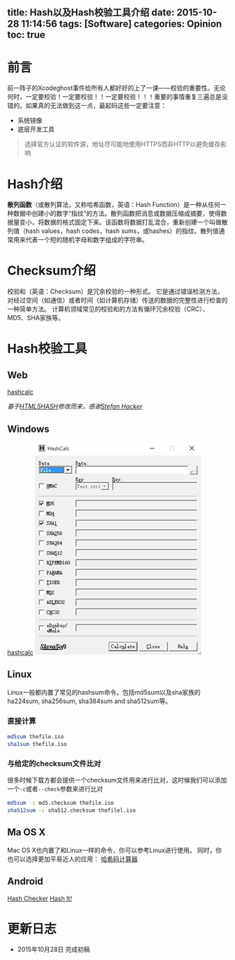 title: Hash以及Hash校验工具介绍
date: 2015-10-28 11:14:56
tags: [Software]
categories: Opinion
toc: true
---
# 前言
前一阵子的Xcodeghost事件给所有人都好好的上了一课——校验的重要性。无论何时，一定要校验！一定要校验！！一定要校验！！！重要的事情重复三遍总是没错的。如果真的无法做到这一点，最起码这些一定要注意：

- 系统镜像
- 底层开发工具

> 选择官方认证的软件源，地址尽可能地使用HTTPS而非HTTP以避免缓存影响


<!-- more -->

# Hash介绍
**散列函数**（或散列算法，又称哈希函数，英语：Hash Function）是一种从任何一种数据中创建小的数字“指纹”的方法。散列函数把消息或数据压缩成摘要，使得数据量变小，将数据的格式固定下来。该函数将数据打乱混合，重新创建一个叫做散列值（hash values，hash codes，hash sums，或hashes）的指纹。散列值通常用来代表一个短的随机字母和数字组成的字符串。

# Checksum介绍
校验和（英语：Checksum）是冗余校验的一种形式。 它是通过错误检测方法，对经过空间（如通信）或者时间（如计算机存储）传送的数据的完整性进行检查的一种简单方法。
计算机领域常见的校验和的方法有循环冗余校验（CRC）、MD5、SHA家族等。

# Hash校验工具

## Web

[hashcalc](https://xuanwo.org/hashcalc)

*基于[HTML5HASH](https://github.com/hacst/HTML5HASH)修改而来，感谢[Stefan Hacker](http://hacst.net/)*

## Windows

[hashcalc](http://www.slavasoft.com/hashcalc/)
![hashcalc](/imgs/opinion/hashcalc.png)

## Linux

Linux一般都内置了常见的hashsum命令，包括md5sum以及sha家族的ha224sum, sha256sum, sha384sum and sha512sum等。

### 直接计算

```bash
md5sum thefile.iso
sha1sum thefile.iso
```

### 与给定的checksum文件比对

很多时候下载方都会提供一个checksum文件用来进行比对，这时候我们可以添加一个`-c`或者`--check`参数来进行比对

```bash
md5sum -c md5.checksum thefile.iso
sha512sum -c sha512.checksum thefilel.iso
```

## Ma OS X

Mac OS X也内置了和Linux一样的命令，你可以参考Linux进行使用。
同时，你也可以选择更加平易近人的应用：
[哈希码计算器](https://itunes.apple.com/cn/app/ha-xi-ma-ji-suan-qi/id463459213?mt=12)

## Android
[Hash Checker](https://play.google.com/store/apps/details?id=jp.md5checker)
[Hash It!](https://play.google.com/store/apps/details?id=com.ginkel.hashit)

# 更新日志
- 2015年10月28日 完成初稿